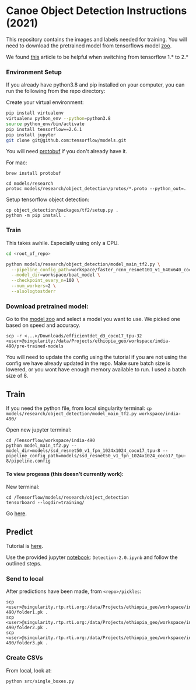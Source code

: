 # Canoe Object Detection Instructions (2021)

This repository contains the images and labels needed for training. You will need to download the pretrained model from tensorflows model [zoo](https://github.com/tensorflow/models/blob/master/research/object_detection/g3doc/tf2_detection_zoo.md).

We found [this](https://neptune.ai/blog/how-to-train-your-own-object-detector-using-tensorflow-object-detection-api) article to be helpful when switching from tensorflow 1.* to 2.*

### Environment Setup

If you already have python3.8 and pip installed on your computer, you can run the following from the repo directory:

Create your virtual environment:

```bash
pip install virtualenv
virtualenv python_env --python=python3.8
source python_env/bin/activate
pip install tensorflow==2.6.1
pip install jupyter
git clone git@github.com:tensorflow/models.git
```

You will need [protobuf](https://stackoverflow.com/questions/21775151/installing-google-protocol-buffers-on-mac) if you don't already have it.

For mac:
```
brew install protobuf
```

```
cd models/research
protoc models/research/object_detection/protos/*.proto --python_out=.
```

Setup tensorflow object detection:

```
cp object_detection/packages/tf2/setup.py .
python -m pip install .
```

### Train

This takes awhile. Especially using only a CPU.

```bash
cd <root_of_repo>

python models/research/object_detection/model_main_tf2.py \
  --pipeline_config_path=workspace/faster_rcnn_resnet101_v1_640x640_coco17_tpu-8/pipeline.config \
  --model_dir=workspace/boat_model \
  --checkpoint_every_n=100 \
  --num_workers=2 \
  --alsologtostderr
```




### Download pretrained model:

Go to the [model zoo](https://github.com/tensorflow/models/blob/master/research/object_detection/g3doc/tf2_detection_zoo.md) and select a model you want to use. We picked one based on speed and accuracy.

```
scp -r <...>/Downloads/efficientdet_d3_coco17_tpu-32 <user>@singularity:/data/Projects/ethiopia_geo/workspace/india-490/pre-trained-models
```

You will need to update the config using the tutorial if you are not using the config we have already updated in the repo. Make sure batch size is lowered, or you wont have enough memory available to run. I used a batch size of 8.

## Train

If you need the python file, from local singularity terminal:
`cp models/research/object_detection/model_main_tf2.py workspace/india-490/`

Open new jupyter terminal: 

```
cd /Tensorflow/workspace/india-490
python model_main_tf2.py --model_dir=models/ssd_resnet50_v1_fpn_1024x1024_coco17_tpu-8 --pipeline_config_path=models/ssd_resnet50_v1_fpn_1024x1024_coco17_tpu-8/pipeline.config
```

#### To view progesss (this doesn't currently work):

New terminal:

```
cd /Tensorflow/models/research/object_detection
tensorboard --logdir=training/
```

Go [here](http://singularity.rtp.rti.org:6006/).


## Predict

Tutorial is [here](https://tensorflow-object-detection-api-tutorial.readthedocs.io/en/latest/auto_examples/plot_object_detection_saved_model.html#sphx-glr-auto-examples-plot-object-detection-saved-model-py).

Use the provided jupyter [notebook](http://singularity.rtp.rti.org:4888/tree/Tensorflow/notebooks): `Detection-2.0.ipynb` and follow the outlined steps.

### Send to local

After predictions have been made, from `<repo>/pickles`:

```
scp  <user>@singularity.rtp.rti.org:/data/Projects/ethiopia_geo/workspace/india-490/folder1.pk .
scp  <user>@singularity.rtp.rti.org:/data/Projects/ethiopia_geo/workspace/india-490/folder2.pk .
scp  <user>@singularity.rtp.rti.org:/data/Projects/ethiopia_geo/workspace/india-490/folder3.pk .
```

### Create CSVs

From local, look at:

`python src/single_boxes.py`